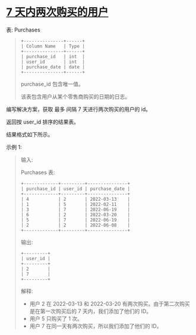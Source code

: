 #  [7 天内两次购买的用户](https://leetcode.cn/problems/users-with-two-purchases-within-seven-days)

表: Purchases
> ```
> +---------------+------+
> | Column Name   | Type |
> +---------------+------+
> | purchase_id   | int  |
> | user_id       | int  |
> | purchase_date | date |
> +---------------+------+
> ```
> purchase_id 包含唯一值。
> 
> 该表包含用户从某个零售商购买的日期的日志。
 

编写解决方案，获取 最多 间隔 7 天进行两次购买的用户的 id。

返回按 user_id 排序的结果表。

结果格式如下所示。

 

示例 1:

> 输入: 
> 
> Purchases 表:
> ```
> +-------------+---------+---------------+
> | purchase_id | user_id | purchase_date |
> +-------------+---------+---------------+
> | 4           | 2       | 2022-03-13    |
> | 1           | 5       | 2022-02-11    |
> | 3           | 7       | 2022-06-19    |
> | 6           | 2       | 2022-03-20    |
> | 5           | 7       | 2022-06-19    |
> | 2           | 2       | 2022-06-08    |
> +-------------+---------+---------------+
> ```
> 输出: 
> ```
> +---------+
> | user_id |
> +---------+
> | 2       |
> | 7       |
> +---------+
> ```
> 解释: 
> 
> - 用户 2 在 2022-03-13 和 2022-03-20 有两次购买。由于第二次购买是在第一次购买后的 7 天内，我们添加了他们的 ID。
> - 用户 5 只购买了 1 次。
> - 用户 7 在同一天有两次购买，所以我们添加了他们的 ID。
